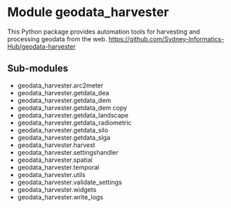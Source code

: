 Module geodata_harvester
========================
This Python package provides automation tools for harvesting and processing geodata from the web.
 <https://github.com/Sydney-Informatics-Hub/geodata-harvester>

Sub-modules
-----------
* geodata_harvester.arc2meter
* geodata_harvester.getdata_dea
* geodata_harvester.getdata_dem
* geodata_harvester.getdata_dem copy
* geodata_harvester.getdata_landscape
* geodata_harvester.getdata_radiometric
* geodata_harvester.getdata_silo
* geodata_harvester.getdata_slga
* geodata_harvester.harvest
* geodata_harvester.settingshandler
* geodata_harvester.spatial
* geodata_harvester.temporal
* geodata_harvester.utils
* geodata_harvester.validate_settings
* geodata_harvester.widgets
* geodata_harvester.write_logs